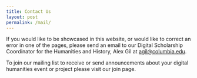 ```yaml
---
title: Contact Us
layout: post
permalink: /mail/
---
```


If you would like to be showcased in this website, or would like to correct an error in one of the pages, please send an email to our Digital Scholarship Coordinator for the Humanities and History, Alex Gil at [agil@columbia.edu](mailto:agil@columbia.edu).

To join our mailing list to receive or send announcements about your digital humanities event or project please visit our join page.